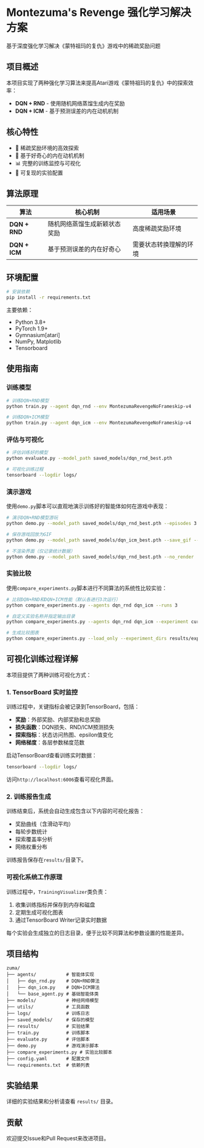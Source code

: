 # Montezuma's Revenge 强化学习解决方案

基于深度强化学习解决《蒙特祖玛的复仇》游戏中的稀疏奖励问题

## 项目概述

本项目实现了两种强化学习算法来提高Atari游戏《蒙特祖玛的复仇》中的探索效率：
- **DQN + RND** - 使用随机网络蒸馏生成内在奖励
- **DQN + ICM** - 基于预测误差的内在动机机制

## 核心特性

- 🎯 稀疏奖励环境的高效探索
- 🧠 基于好奇心的内在动机机制
- 📊 完整的训练监控与可视化
- 🔄 可复现的实验配置

## 算法原理

| 算法 | 核心机制 | 适用场景 |
|------|---------|---------|
| **DQN + RND** | 随机网络蒸馏生成新颖状态奖励 | 高度稀疏奖励环境 |
| **DQN + ICM** | 基于预测误差的内在好奇心 | 需要状态转换理解的环境 |

## 环境配置

```bash
# 安装依赖
pip install -r requirements.txt
```

主要依赖：
- Python 3.8+
- PyTorch 1.9+
- Gymnasium[atari]
- NumPy, Matplotlib
- Tensorboard

## 使用指南

### 训练模型

```bash
# 训练DQN+RND模型
python train.py --agent dqn_rnd --env MontezumaRevengeNoFrameskip-v4

# 训练DQN+ICM模型
python train.py --agent dqn_icm --env MontezumaRevengeNoFrameskip-v4
```

### 评估与可视化

```bash
# 评估训练好的模型
python evaluate.py --model_path saved_models/dqn_rnd_best.pth

# 可视化训练过程
tensorboard --logdir logs/
```

### 演示游戏

使用`demo.py`脚本可以直观地演示训练好的智能体如何在游戏中表现：

```bash
# 演示DQN+RND模型游玩
python demo.py --model_path saved_models/dqn_rnd_best.pth --episodes 3

# 保存游戏回放为GIF
python demo.py --model_path saved_models/dqn_icm_best.pth --save_gif --gif_path results/demo.gif

# 不渲染界面（仅记录统计数据）
python demo.py --model_path saved_models/dqn_rnd_best.pth --no_render
```

### 实验比较

使用`compare_experiments.py`脚本进行不同算法的系统性比较实验：

```bash
# 比较DQN+RND和DQN+ICM性能（默认各进行3次运行）
python compare_experiments.py --agents dqn_rnd dqn_icm --runs 3

# 自定义实验名称并指定输出目录
python compare_experiments.py --agents dqn_rnd dqn_icm --experiment curiosity_comparison --output_dir results/comparisons

# 生成比较图表
python compare_experiments.py --load_only --experiment_dirs results/exp1 results/exp2 --plot
```

## 可视化训练过程详解

本项目提供了两种训练可视化方式：

### 1. TensorBoard 实时监控

训练过程中，关键指标会被记录到TensorBoard，包括：

- **奖励**：外部奖励、内部奖励和总奖励
- **损失函数**：DQN损失、RND/ICM预测损失
- **探索指标**：状态访问热图、epsilon值变化
- **网络梯度**：各层参数梯度范数

启动TensorBoard查看训练实时数据：

```bash
tensorboard --logdir logs/
```

访问`http://localhost:6006`查看可视化界面。

### 2. 训练报告生成

训练结束后，系统会自动生成包含以下内容的可视化报告：

- 奖励曲线（含滑动平均）
- 每轮步数统计
- 探索覆盖率分析
- 网络权重分布

训练报告保存在`results/`目录下。

### 可视化系统工作原理

训练过程中，`TrainingVisualizer`类负责：

1. 收集训练指标并保存到内存和磁盘
2. 定期生成可视化图表
3. 通过TensorBoard Writer记录实时数据

每个实验会生成独立的日志目录，便于比较不同算法和参数设置的性能差异。

## 项目结构

```
zuma/
├── agents/           # 智能体实现
│   ├── dqn_rnd.py    # DQN+RND算法
│   ├── dqn_icm.py    # DQN+ICM算法
│   └── base_agent.py # 基础智能体类
├── models/           # 神经网络模型
├── utils/            # 工具函数
├── logs/             # 训练日志
├── saved_models/     # 保存的模型
├── results/          # 实验结果
├── train.py          # 训练脚本
├── evaluate.py       # 评估脚本
├── demo.py           # 游戏演示脚本
├── compare_experiments.py # 实验比较脚本
├── config.yaml       # 配置文件
└── requirements.txt  # 依赖列表
```

## 实验结果

详细的实验结果和分析请查看 `results/` 目录。

## 贡献

欢迎提交Issue和Pull Request来改进项目。
